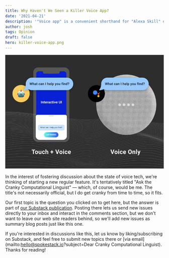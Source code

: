 ```yaml
---
title: Why Haven't We Seen a Killer Voice App?
date: '2021-04-21'
description: '"Voice app" is a convenient shorthand for "Alexa Skill" or "Google Action", but does it do more harm than good?'
author: josh
tags: Opinion
draft: false
hero: killer-voice-app.png
---
```


![Why Haven't We Seen a Killer Voice App?](killer-voice-app.png)

In the interest of fostering discussion about the state of voice tech, we're thinking of starting a new regular feature. It's tentatively titled "Ask the Cranky Computational Linguist" — which, of course, would be me. The title's not necessarily official, but I do get cranky from time to time, so it fits.

Our first topic is the question you clicked on to get here, but the answer is part of [our Substack publication](https://spokestack.substack.com/p/killer-voice-app). Posting there lets us send new issues directly to your inbox and interact in the comments section, but we don't want to leave our web site readers behind, so we'll add new issues as summary blog posts just like this one.

If you're interested in discussions like this, let us know by liking/subscribing on Substack, and feel free to submit new topics there or [via email](mailto:hello@spokestack.io?subject=Dear Cranky Computational Linguist). Thanks for reading!
